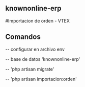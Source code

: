 

## knownonline-erp

#Importacion de orden - VTEX


## Comandos

-- configurar en archivo env

-- base de datos 'knownonline-erp'

-- 'php artisan migrate'

-- 'php artisan importacion:orden'

